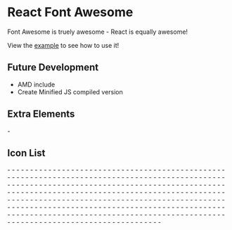 # React Font Awesome

Font Awesome is truely awesome - React is equally awesome!

View the [example](https://rawgit.com/KingKarl85/react-font-awesome/master/example.html) to see how to use it!

## Future Development

* AMD include
* Create Minified JS compiled version

## Extra Elements

<FAUl /> - <ul class='fa-ul'></ul>
<FAStack /> <span class="fa-stack"></span>

## Icon List

<FAIcon /> - <i class='fa'></i>
<FAGlass /> - <i class='fa fa-glass'></i>
<FAMusic /> - <i class='fa fa-music'></i>
<FASearch /> - <i class='fa fa-search'></i>
<FAEnvelopeO /> - <i class='fa fa-envelope-o'></i>
<FAHeart /> - <i class='fa fa-heart'></i>
<FAStar /> - <i class='fa fa-star'></i>
<FAStarO /> - <i class='fa fa-star-o'></i>
<FAUser /> - <i class='fa fa-user'></i>
<FAFilm /> - <i class='fa fa-film'></i>
<FAThLarge /> - <i class='fa fa-th-large'></i>
<FATh /> - <i class='fa fa-th'></i>
<FAThList /> - <i class='fa fa-th-list'></i>
<FACheck /> - <i class='fa fa-check'></i>
<FATimes /> - <i class='fa fa-times'></i>
<FASearchPlus /> - <i class='fa fa-search-plus'></i>
<FASearchMinus /> - <i class='fa fa-search-minus'></i>
<FAPowerOff /> - <i class='fa fa-power-off'></i>
<FASignal /> - <i class='fa fa-signal'></i>
<FACog /> - <i class='fa fa-cog'></i>
<FATrashO /> - <i class='fa fa-trash-o'></i>
<FAHome /> - <i class='fa fa-home'></i>
<FAFileO /> - <i class='fa fa-file-o'></i>
<FAClockO /> - <i class='fa fa-clock-o'></i>
<FARoad /> - <i class='fa fa-road'></i>
<FADownload /> - <i class='fa fa-download'></i>
<FAArrowCircleODown /> - <i class='fa fa-arrow-circle-o-down'></i>
<FAArrowCircleOUp /> - <i class='fa fa-arrow-circle-o-up'></i>
<FAInbox /> - <i class='fa fa-inbox'></i>
<FAPlayCircleO /> - <i class='fa fa-play-circle-o'></i>
<FARepeat /> - <i class='fa fa-repeat'></i>
<FARefresh /> - <i class='fa fa-refresh'></i>
<FAListAlt /> - <i class='fa fa-list-alt'></i>
<FALock /> - <i class='fa fa-lock'></i>
<FAFlag /> - <i class='fa fa-flag'></i>
<FAHeadphones /> - <i class='fa fa-headphones'></i>
<FAVolumeOff /> - <i class='fa fa-volume-off'></i>
<FAVolumeDown /> - <i class='fa fa-volume-down'></i>
<FAVolumeUp /> - <i class='fa fa-volume-up'></i>
<FAQrcode /> - <i class='fa fa-qrcode'></i>
<FABarcode /> - <i class='fa fa-barcode'></i>
<FATag /> - <i class='fa fa-tag'></i>
<FATags /> - <i class='fa fa-tags'></i>
<FABook /> - <i class='fa fa-book'></i>
<FABookmark /> - <i class='fa fa-bookmark'></i>
<FAPrint /> - <i class='fa fa-print'></i>
<FACamera /> - <i class='fa fa-camera'></i>
<FAFont /> - <i class='fa fa-font'></i>
<FABold /> - <i class='fa fa-bold'></i>
<FAItalic /> - <i class='fa fa-italic'></i>
<FATextHeight /> - <i class='fa fa-text-height'></i>
<FATextWidth /> - <i class='fa fa-text-width'></i>
<FAAlignLeft /> - <i class='fa fa-align-left'></i>
<FAAlignCenter /> - <i class='fa fa-align-center'></i>
<FAAlignRight /> - <i class='fa fa-align-right'></i>
<FAAlignJustify /> - <i class='fa fa-align-justify'></i>
<FAList /> - <i class='fa fa-list'></i>
<FAOutdent /> - <i class='fa fa-outdent'></i>
<FAIndent /> - <i class='fa fa-indent'></i>
<FAVideoCamera /> - <i class='fa fa-video-camera'></i>
<FAPictureO /> - <i class='fa fa-picture-o'></i>
<FAPencil /> - <i class='fa fa-pencil'></i>
<FAMapMarker /> - <i class='fa fa-map-marker'></i>
<FAAdjust /> - <i class='fa fa-adjust'></i>
<FATint /> - <i class='fa fa-tint'></i>
<FAPencilSquareO /> - <i class='fa fa-pencil-square-o'></i>
<FAShareSquareO /> - <i class='fa fa-share-square-o'></i>
<FACheckSquareO /> - <i class='fa fa-check-square-o'></i>
<FAArrows /> - <i class='fa fa-arrows'></i>
<FAStepBackward /> - <i class='fa fa-step-backward'></i>
<FAFastBackward /> - <i class='fa fa-fast-backward'></i>
<FABackward /> - <i class='fa fa-backward'></i>
<FAPlay /> - <i class='fa fa-play'></i>
<FAPause /> - <i class='fa fa-pause'></i>
<FAStop /> - <i class='fa fa-stop'></i>
<FAForward /> - <i class='fa fa-forward'></i>
<FAFastForward /> - <i class='fa fa-fast-forward'></i>
<FAStepForward /> - <i class='fa fa-step-forward'></i>
<FAEject /> - <i class='fa fa-eject'></i>
<FAChevronLeft /> - <i class='fa fa-chevron-left'></i>
<FAChevronRight /> - <i class='fa fa-chevron-right'></i>
<FAPlusCircle /> - <i class='fa fa-plus-circle'></i>
<FAMinusCircle /> - <i class='fa fa-minus-circle'></i>
<FATimesCircle /> - <i class='fa fa-times-circle'></i>
<FACheckCircle /> - <i class='fa fa-check-circle'></i>
<FAQuestionCircle /> - <i class='fa fa-question-circle'></i>
<FAInfoCircle /> - <i class='fa fa-info-circle'></i>
<FACrosshairs /> - <i class='fa fa-crosshairs'></i>
<FATimesCircleO /> - <i class='fa fa-times-circle-o'></i>
<FACheckCircleO /> - <i class='fa fa-check-circle-o'></i>
<FABan /> - <i class='fa fa-ban'></i>
<FAArrowLeft /> - <i class='fa fa-arrow-left'></i>
<FAArrowRight /> - <i class='fa fa-arrow-right'></i>
<FAArrowUp /> - <i class='fa fa-arrow-up'></i>
<FAArrowDown /> - <i class='fa fa-arrow-down'></i>
<FAShare /> - <i class='fa fa-share'></i>
<FAExpand /> - <i class='fa fa-expand'></i>
<FACompress /> - <i class='fa fa-compress'></i>
<FAPlus /> - <i class='fa fa-plus'></i>
<FAMinus /> - <i class='fa fa-minus'></i>
<FAAsterisk /> - <i class='fa fa-asterisk'></i>
<FAExclamationCircle /> - <i class='fa fa-exclamation-circle'></i>
<FAGift /> - <i class='fa fa-gift'></i>
<FALeaf /> - <i class='fa fa-leaf'></i>
<FAFire /> - <i class='fa fa-fire'></i>
<FAEye /> - <i class='fa fa-eye'></i>
<FAEyeSlash /> - <i class='fa fa-eye-slash'></i>
<FAExclamationTriangle /> - <i class='fa fa-exclamation-triangle'></i>
<FAPlane /> - <i class='fa fa-plane'></i>
<FACalendar /> - <i class='fa fa-calendar'></i>
<FARandom /> - <i class='fa fa-random'></i>
<FAComment /> - <i class='fa fa-comment'></i>
<FAMagnet /> - <i class='fa fa-magnet'></i>
<FAChevronUp /> - <i class='fa fa-chevron-up'></i>
<FAChevronDown /> - <i class='fa fa-chevron-down'></i>
<FARetweet /> - <i class='fa fa-retweet'></i>
<FAShoppingCart /> - <i class='fa fa-shopping-cart'></i>
<FAFolder /> - <i class='fa fa-folder'></i>
<FAFolderOpen /> - <i class='fa fa-folder-open'></i>
<FAArrowsV /> - <i class='fa fa-arrows-v'></i>
<FAArrowsH /> - <i class='fa fa-arrows-h'></i>
<FABarChartO /> - <i class='fa fa-bar-chart-o'></i>
<FATwitterSquare /> - <i class='fa fa-twitter-square'></i>
<FAFacebookSquare /> - <i class='fa fa-facebook-square'></i>
<FACameraRetro /> - <i class='fa fa-camera-retro'></i>
<FAKey /> - <i class='fa fa-key'></i>
<FACogs /> - <i class='fa fa-cogs'></i>
<FAComments /> - <i class='fa fa-comments'></i>
<FAThumbsOUp /> - <i class='fa fa-thumbs-o-up'></i>
<FAThumbsODown /> - <i class='fa fa-thumbs-o-down'></i>
<FAStarHalf /> - <i class='fa fa-star-half'></i>
<FAHeartO /> - <i class='fa fa-heart-o'></i>
<FASignOut /> - <i class='fa fa-sign-out'></i>
<FALinkedinSquare /> - <i class='fa fa-linkedin-square'></i>
<FAThumbTack /> - <i class='fa fa-thumb-tack'></i>
<FAExternalLink /> - <i class='fa fa-external-link'></i>
<FASignIn /> - <i class='fa fa-sign-in'></i>
<FATrophy /> - <i class='fa fa-trophy'></i>
<FAGithubSquare /> - <i class='fa fa-github-square'></i>
<FAUpload /> - <i class='fa fa-upload'></i>
<FALemonO /> - <i class='fa fa-lemon-o'></i>
<FAPhone /> - <i class='fa fa-phone'></i>
<FASquareO /> - <i class='fa fa-square-o'></i>
<FABookmarkO /> - <i class='fa fa-bookmark-o'></i>
<FAPhoneSquare /> - <i class='fa fa-phone-square'></i>
<FATwitter /> - <i class='fa fa-twitter'></i>
<FAFacebook /> - <i class='fa fa-facebook'></i>
<FAGithub /> - <i class='fa fa-github'></i>
<FAUnlock /> - <i class='fa fa-unlock'></i>
<FACreditCard /> - <i class='fa fa-credit-card'></i>
<FARss /> - <i class='fa fa-rss'></i>
<FAHddO /> - <i class='fa fa-hdd-o'></i>
<FABullhorn /> - <i class='fa fa-bullhorn'></i>
<FABell /> - <i class='fa fa-bell'></i>
<FACertificate /> - <i class='fa fa-certificate'></i>
<FAHandORight /> - <i class='fa fa-hand-o-right'></i>
<FAHandOLeft /> - <i class='fa fa-hand-o-left'></i>
<FAHandOUp /> - <i class='fa fa-hand-o-up'></i>
<FAHandODown /> - <i class='fa fa-hand-o-down'></i>
<FAArrowCircleLeft /> - <i class='fa fa-arrow-circle-left'></i>
<FAArrowCircleRight /> - <i class='fa fa-arrow-circle-right'></i>
<FAArrowCircleUp /> - <i class='fa fa-arrow-circle-up'></i>
<FAArrowCircleDown /> - <i class='fa fa-arrow-circle-down'></i>
<FAGlobe /> - <i class='fa fa-globe'></i>
<FAWrench /> - <i class='fa fa-wrench'></i>
<FATasks /> - <i class='fa fa-tasks'></i>
<FAFilter /> - <i class='fa fa-filter'></i>
<FABriefcase /> - <i class='fa fa-briefcase'></i>
<FAArrowsAlt /> - <i class='fa fa-arrows-alt'></i>
<FAUsers /> - <i class='fa fa-users'></i>
<FALink /> - <i class='fa fa-link'></i>
<FACloud /> - <i class='fa fa-cloud'></i>
<FAFlask /> - <i class='fa fa-flask'></i>
<FAScissors /> - <i class='fa fa-scissors'></i>
<FAFilesO /> - <i class='fa fa-files-o'></i>
<FAPaperclip /> - <i class='fa fa-paperclip'></i>
<FAFloppyO /> - <i class='fa fa-floppy-o'></i>
<FASquare /> - <i class='fa fa-square'></i>
<FABars /> - <i class='fa fa-bars'></i>
<FAListUl /> - <i class='fa fa-list-ul'></i>
<FAListOl /> - <i class='fa fa-list-ol'></i>
<FAStrikethrough /> - <i class='fa fa-strikethrough'></i>
<FAUnderline /> - <i class='fa fa-underline'></i>
<FATable /> - <i class='fa fa-table'></i>
<FAMagic /> - <i class='fa fa-magic'></i>
<FATruck /> - <i class='fa fa-truck'></i>
<FAPinterest /> - <i class='fa fa-pinterest'></i>
<FAPinterestSquare /> - <i class='fa fa-pinterest-square'></i>
<FAGooglePlusSquare /> - <i class='fa fa-google-plus-square'></i>
<FAGooglePlus /> - <i class='fa fa-google-plus'></i>
<FAMoney /> - <i class='fa fa-money'></i>
<FACaretDown /> - <i class='fa fa-caret-down'></i>
<FACaretUp /> - <i class='fa fa-caret-up'></i>
<FACaretLeft /> - <i class='fa fa-caret-left'></i>
<FACaretRight /> - <i class='fa fa-caret-right'></i>
<FAColumns /> - <i class='fa fa-columns'></i>
<FASort /> - <i class='fa fa-sort'></i>
<FASortAsc /> - <i class='fa fa-sort-asc'></i>
<FASortDesc /> - <i class='fa fa-sort-desc'></i>
<FAEnvelope /> - <i class='fa fa-envelope'></i>
<FALinkedin /> - <i class='fa fa-linkedin'></i>
<FAUndo /> - <i class='fa fa-undo'></i>
<FAGavel /> - <i class='fa fa-gavel'></i>
<FATachometer /> - <i class='fa fa-tachometer'></i>
<FACommentO /> - <i class='fa fa-comment-o'></i>
<FACommentsO /> - <i class='fa fa-comments-o'></i>
<FABolt /> - <i class='fa fa-bolt'></i>
<FASitemap /> - <i class='fa fa-sitemap'></i>
<FAUmbrella /> - <i class='fa fa-umbrella'></i>
<FAClipboard /> - <i class='fa fa-clipboard'></i>
<FALightbulbO /> - <i class='fa fa-lightbulb-o'></i>
<FAExchange /> - <i class='fa fa-exchange'></i>
<FACloudDownload /> - <i class='fa fa-cloud-download'></i>
<FACloudUpload /> - <i class='fa fa-cloud-upload'></i>
<FAUserMd /> - <i class='fa fa-user-md'></i>
<FAStethoscope /> - <i class='fa fa-stethoscope'></i>
<FASuitcase /> - <i class='fa fa-suitcase'></i>
<FABellO /> - <i class='fa fa-bell-o'></i>
<FACoffee /> - <i class='fa fa-coffee'></i>
<FACutlery /> - <i class='fa fa-cutlery'></i>
<FAFileTextO /> - <i class='fa fa-file-text-o'></i>
<FABuildingO /> - <i class='fa fa-building-o'></i>
<FAHospitalO /> - <i class='fa fa-hospital-o'></i>
<FAAmbulance /> - <i class='fa fa-ambulance'></i>
<FAMedkit /> - <i class='fa fa-medkit'></i>
<FAFighterJet /> - <i class='fa fa-fighter-jet'></i>
<FABeer /> - <i class='fa fa-beer'></i>
<FAHSquare /> - <i class='fa fa-h-square'></i>
<FAPlusSquare /> - <i class='fa fa-plus-square'></i>
<FAAngleDoubleLeft /> - <i class='fa fa-angle-double-left'></i>
<FAAngleDoubleRight /> - <i class='fa fa-angle-double-right'></i>
<FAAngleDoubleUp /> - <i class='fa fa-angle-double-up'></i>
<FAAngleDoubleDown /> - <i class='fa fa-angle-double-down'></i>
<FAAngleLeft /> - <i class='fa fa-angle-left'></i>
<FAAngleRight /> - <i class='fa fa-angle-right'></i>
<FAAngleUp /> - <i class='fa fa-angle-up'></i>
<FAAngleDown /> - <i class='fa fa-angle-down'></i>
<FADesktop /> - <i class='fa fa-desktop'></i>
<FALaptop /> - <i class='fa fa-laptop'></i>
<FATablet /> - <i class='fa fa-tablet'></i>
<FAMobile /> - <i class='fa fa-mobile'></i>
<FACircleO /> - <i class='fa fa-circle-o'></i>
<FAQuoteLeft /> - <i class='fa fa-quote-left'></i>
<FAQuoteRight /> - <i class='fa fa-quote-right'></i>
<FASpinner /> - <i class='fa fa-spinner'></i>
<FACircle /> - <i class='fa fa-circle'></i>
<FAReply /> - <i class='fa fa-reply'></i>
<FAGithubAlt /> - <i class='fa fa-github-alt'></i>
<FAFolderO /> - <i class='fa fa-folder-o'></i>
<FAFolderOpenO /> - <i class='fa fa-folder-open-o'></i>
<FASmileO /> - <i class='fa fa-smile-o'></i>
<FAFrownO /> - <i class='fa fa-frown-o'></i>
<FAMehO /> - <i class='fa fa-meh-o'></i>
<FAGamepad /> - <i class='fa fa-gamepad'></i>
<FAKeyboardO /> - <i class='fa fa-keyboard-o'></i>
<FAFlagO /> - <i class='fa fa-flag-o'></i>
<FAFlagCheckered /> - <i class='fa fa-flag-checkered'></i>
<FATerminal /> - <i class='fa fa-terminal'></i>
<FACode /> - <i class='fa fa-code'></i>
<FAReplyAll /> - <i class='fa fa-reply-all'></i>
<FAMailReplyAll /> - <i class='fa fa-mail-reply-all'></i>
<FAStarHalfO /> - <i class='fa fa-star-half-o'></i>
<FALocationArrow /> - <i class='fa fa-location-arrow'></i>
<FACrop /> - <i class='fa fa-crop'></i>
<FACodeFork /> - <i class='fa fa-code-fork'></i>
<FAChainBroken /> - <i class='fa fa-chain-broken'></i>
<FAQuestion /> - <i class='fa fa-question'></i>
<FAInfo /> - <i class='fa fa-info'></i>
<FAExclamation /> - <i class='fa fa-exclamation'></i>
<FASuperscript /> - <i class='fa fa-superscript'></i>
<FASubscript /> - <i class='fa fa-subscript'></i>
<FAEraser /> - <i class='fa fa-eraser'></i>
<FAPuzzlePiece /> - <i class='fa fa-puzzle-piece'></i>
<FAMicrophone /> - <i class='fa fa-microphone'></i>
<FAMicrophoneSlash /> - <i class='fa fa-microphone-slash'></i>
<FAShield /> - <i class='fa fa-shield'></i>
<FACalendarO /> - <i class='fa fa-calendar-o'></i>
<FAFireExtinguisher /> - <i class='fa fa-fire-extinguisher'></i>
<FARocket /> - <i class='fa fa-rocket'></i>
<FAMaxcdn /> - <i class='fa fa-maxcdn'></i>
<FAChevronCircleLeft /> - <i class='fa fa-chevron-circle-left'></i>
<FAChevronCircleRight /> - <i class='fa fa-chevron-circle-right'></i>
<FAChevronCircleUp /> - <i class='fa fa-chevron-circle-up'></i>
<FAChevronCircleDown /> - <i class='fa fa-chevron-circle-down'></i>
<FAHtml5 /> - <i class='fa fa-html5'></i>
<FACss3 /> - <i class='fa fa-css3'></i>
<FAAnchor /> - <i class='fa fa-anchor'></i>
<FAUnlockAlt /> - <i class='fa fa-unlock-alt'></i>
<FABullseye /> - <i class='fa fa-bullseye'></i>
<FAEllipsisH /> - <i class='fa fa-ellipsis-h'></i>
<FAEllipsisV /> - <i class='fa fa-ellipsis-v'></i>
<FARssSquare /> - <i class='fa fa-rss-square'></i>
<FAPlayCircle /> - <i class='fa fa-play-circle'></i>
<FATicket /> - <i class='fa fa-ticket'></i>
<FAMinusSquare /> - <i class='fa fa-minus-square'></i>
<FAMinusSquareO /> - <i class='fa fa-minus-square-o'></i>
<FALevelUp /> - <i class='fa fa-level-up'></i>
<FALevelDown /> - <i class='fa fa-level-down'></i>
<FACheckSquare /> - <i class='fa fa-check-square'></i>
<FAPencilSquare /> - <i class='fa fa-pencil-square'></i>
<FAExternalLinkSquare /> - <i class='fa fa-external-link-square'></i>
<FAShareSquare /> - <i class='fa fa-share-square'></i>
<FACompass /> - <i class='fa fa-compass'></i>
<FACaretSquareODown /> - <i class='fa fa-caret-square-o-down'></i>
<FACaretSquareOUp /> - <i class='fa fa-caret-square-o-up'></i>
<FACaretSquareORight /> - <i class='fa fa-caret-square-o-right'></i>
<FAEur /> - <i class='fa fa-eur'></i>
<FAGbp /> - <i class='fa fa-gbp'></i>
<FAUsd /> - <i class='fa fa-usd'></i>
<FAInr /> - <i class='fa fa-inr'></i>
<FAJpy /> - <i class='fa fa-jpy'></i>
<FARub /> - <i class='fa fa-rub'></i>
<FAKrw /> - <i class='fa fa-krw'></i>
<FABtc /> - <i class='fa fa-btc'></i>
<FAFile /> - <i class='fa fa-file'></i>
<FAFileText /> - <i class='fa fa-file-text'></i>
<FASortAlphaAsc /> - <i class='fa fa-sort-alpha-asc'></i>
<FASortAlphaDesc /> - <i class='fa fa-sort-alpha-desc'></i>
<FASortAmountAsc /> - <i class='fa fa-sort-amount-asc'></i>
<FASortAmountDesc /> - <i class='fa fa-sort-amount-desc'></i>
<FASortNumericAsc /> - <i class='fa fa-sort-numeric-asc'></i>
<FASortNumericDesc /> - <i class='fa fa-sort-numeric-desc'></i>
<FAThumbsUp /> - <i class='fa fa-thumbs-up'></i>
<FAThumbsDown /> - <i class='fa fa-thumbs-down'></i>
<FAYoutubeSquare /> - <i class='fa fa-youtube-square'></i>
<FAYoutube /> - <i class='fa fa-youtube'></i>
<FAXing /> - <i class='fa fa-xing'></i>
<FAXingSquare /> - <i class='fa fa-xing-square'></i>
<FAYoutubePlay /> - <i class='fa fa-youtube-play'></i>
<FADropbox /> - <i class='fa fa-dropbox'></i>
<FAStackOverflow /> - <i class='fa fa-stack-overflow'></i>
<FAInstagram /> - <i class='fa fa-instagram'></i>
<FAFlickr /> - <i class='fa fa-flickr'></i>
<FAAdn /> - <i class='fa fa-adn'></i>
<FABitbucket /> - <i class='fa fa-bitbucket'></i>
<FABitbucketSquare /> - <i class='fa fa-bitbucket-square'></i>
<FATumblr /> - <i class='fa fa-tumblr'></i>
<FATumblrSquare /> - <i class='fa fa-tumblr-square'></i>
<FALongArrowDown /> - <i class='fa fa-long-arrow-down'></i>
<FALongArrowUp /> - <i class='fa fa-long-arrow-up'></i>
<FALongArrowLeft /> - <i class='fa fa-long-arrow-left'></i>
<FALongArrowRight /> - <i class='fa fa-long-arrow-right'></i>
<FAApple /> - <i class='fa fa-apple'></i>
<FAWindows /> - <i class='fa fa-windows'></i>
<FAAndroid /> - <i class='fa fa-android'></i>
<FALinux /> - <i class='fa fa-linux'></i>
<FADribbble /> - <i class='fa fa-dribbble'></i>
<FASkype /> - <i class='fa fa-skype'></i>
<FAFoursquare /> - <i class='fa fa-foursquare'></i>
<FATrello /> - <i class='fa fa-trello'></i>
<FAFemale /> - <i class='fa fa-female'></i>
<FAMale /> - <i class='fa fa-male'></i>
<FAGittip /> - <i class='fa fa-gittip'></i>
<FASunO /> - <i class='fa fa-sun-o'></i>
<FAMoonO /> - <i class='fa fa-moon-o'></i>
<FAArchive /> - <i class='fa fa-archive'></i>
<FABug /> - <i class='fa fa-bug'></i>
<FAVk /> - <i class='fa fa-vk'></i>
<FAWeibo /> - <i class='fa fa-weibo'></i>
<FARenren /> - <i class='fa fa-renren'></i>
<FAPagelines /> - <i class='fa fa-pagelines'></i>
<FAStackExchange /> - <i class='fa fa-stack-exchange'></i>
<FAArrowCircleORight /> - <i class='fa fa-arrow-circle-o-right'></i>
<FAArrowCircleOLeft /> - <i class='fa fa-arrow-circle-o-left'></i>
<FACaretSquareOLeft /> - <i class='fa fa-caret-square-o-left'></i>
<FADotCircleO /> - <i class='fa fa-dot-circle-o'></i>
<FAWheelchair /> - <i class='fa fa-wheelchair'></i>
<FAVimeoSquare /> - <i class='fa fa-vimeo-square'></i>
<FATry /> - <i class='fa fa-try'></i>
<FAPlusSquareO /> - <i class='fa fa-plus-square-o'></i>